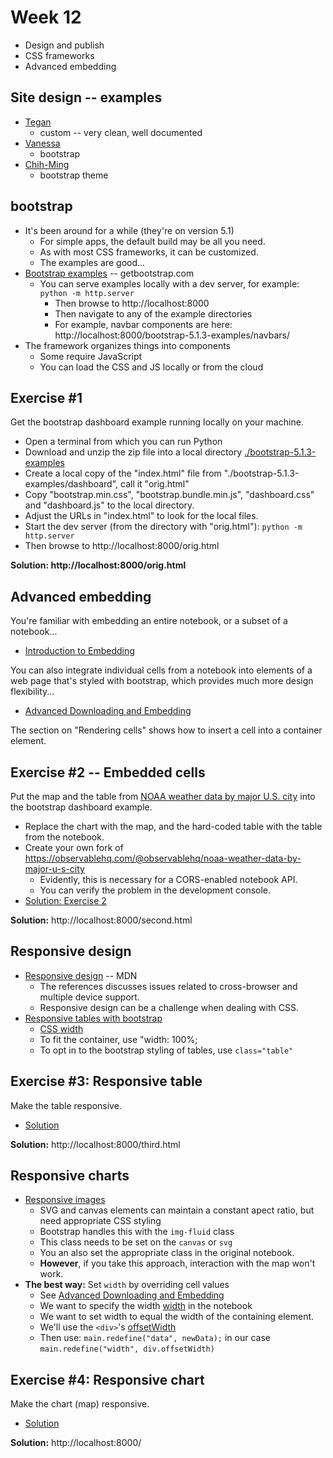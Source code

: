 
# Week 12

* Design and publish
* CSS frameworks
* Advanced embedding

## Site design -- examples

* [Tegan](https://tegan-ayers.github.io/)
  * custom -- very clean, well documented
* [Vanessa](https://vcchatman.github.io/dataviz-fall21-solo-portfolio/)
  * bootstrap
* [Chih-Ming](https://davyaco.github.io/CS7290CMS/)
  * bootstrap theme

## bootstrap

* It's been around for a while (they're on version 5.1)
  * For simple apps, the default build may be all you need.
  * As with most CSS frameworks, it can be customized.
  * The examples are good...
* [Bootstrap examples](https://getbootstrap.com/docs/5.1/examples/) -- getbootstrap.com
  * You can serve examples locally with a dev server, for example: `python -m http.server`
    * Then browse to http://localhost:8000
    * Then navigate to any of the example directories
    * For example, navbar components are here: http://localhost:8000/bootstrap-5.1.3-examples/navbars/
* The framework organizes things into components
  * Some require JavaScript
  * You can load the CSS and JS locally or from the cloud

## Exercise #1

Get the bootstrap dashboard example running locally on your machine.

* Open a terminal from which you can run Python
* Download and unzip the zip file into a local directory [./bootstrap-5.1.3-examples](./bootstrap-5.1.3-examples)
* Create a local copy of the "index.html" file from "./bootstrap-5.1.3-examples/dashboard", call it "orig.html"
* Copy "bootstrap.min.css", "bootstrap.bundle.min.js", "dashboard.css" and "dashboard.js" to the local directory.
* Adjust the URLs in "index.html" to look for the local files.
* Start the dev server (from the directory with "orig.html"): `python -m http.server`
* Then browse to http://localhost:8000/orig.html

**Solution: http://localhost:8000/orig.html**

## Advanced embedding

You're familiar with embedding an entire notebook, or a subset of a notebook...

* [Introduction to Embedding](https://observablehq.com/@observablehq/introduction-to-embedding)

You can also integrate individual cells from a notebook into elements of a web page that's styled with bootstrap,
which provides much more design flexibility...

* [Advanced Downloading and Embedding](https://observablehq.com/@observablehq/downloading-and-embedding-notebooks)

The section on "Rendering cells" shows how to insert a cell into a container element.

## Exercise #2 -- Embedded cells

Put the map and the table from
[NOAA weather data by major U.S. city](https://observablehq.com/@observablehq/noaa-weather-data-by-major-u-s-city)
into the bootstrap dashboard example. 

* Replace the chart with the map, and the hard-coded table with the table from the notebook.
* Create your own fork of https://observablehq.com/@observablehq/noaa-weather-data-by-major-u-s-city
  * Evidently, this is necessary for a CORS-enabled notebook API.
  * You can verify the problem in the development console.
* [Solution: Exercise 2](./dashboard.md/#exercise-2-embedded-cells)

**Solution:** http://localhost:8000/second.html

## Responsive design

* [Responsive design](https://developer.mozilla.org/en-US/docs/Learn/CSS/CSS_layout/Responsive_Design) -- MDN
  * The references discusses issues related to cross-browser and multiple device support.
  * Responsive design can be a challenge when dealing with CSS.
* [Responsive tables with bootstrap](https://getbootstrap.com/docs/5.1/content/tables/)
  * [CSS width](https://developer.mozilla.org/en-US/docs/Web/CSS/width)
  * To fit the container, use "width: 100%;
  * To opt in to the bootstrap styling of tables, use `class="table"`

## Exercise #3: Responsive table

Make the table responsive.

* [Solution](./dashboard.md/#exercise-3-responsive-table)

**Solution:** http://localhost:8000/third.html

## Responsive charts

* [Responsive images](https://developer.mozilla.org/en-US/docs/Learn/CSS/CSS_layout/Responsive_Design#responsive_images)
  * SVG and canvas elements can maintain a constant apect ratio, but need appropriate CSS styling
  * Bootstrap handles this with the `img-fluid` class
  * This class needs to be set on the `canvas` or `svg`
  * You an also set the appropriate class in the original notebook.
  * **However**, if you take this approach, interaction with the map won't work.
* **The best way:** Set `width` by overriding cell values
  * See [Advanced Downloading and Embedding](https://observablehq.com/@observablehq/downloading-and-embedding-notebooks)
  * We want to specify the width [width](https://github.com/observablehq/stdlib#width) in the notebook
  * We want to set width to equal the width of the containing element.
  * We'll use the `<div>`'s [offsetWidth](https://developer.mozilla.org/en-US/docs/Web/API/HTMLElement/offsetWidth)
  * Then use: `main.redefine("data", newData);` in our case `main.redefine("width", div.offsetWidth)`

## Exercise #4: Responsive chart

Make the chart (map) responsive.

* [Solution](./dashboard.md#exercise-4-responsive-chart)

**Solution:** http://localhost:8000/

